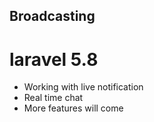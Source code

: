 ## Broadcasting

# laravel 5.8 
- Working with live notification
- Real time chat
- More features will come
